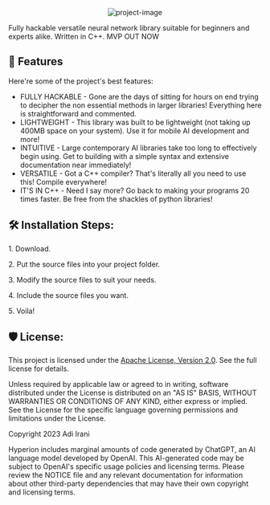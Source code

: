 <p align="center"><img src="https://socialify.git.ci/adiirani/Hyperion/image?description=1&amp;descriptionEditable=AI%20for%20programmers%2C%20by%20programmers.&amp;font=Source%20Code%20Pro&amp;forks=1&amp;issues=1&amp;logo=https%3A%2F%2Fi.ibb.co%2FxHBD6Mj%2FUntitled-design.gif&amp;name=1&amp;owner=1&amp;pattern=Formal%20Invitation&amp;pulls=1&amp;stargazers=1&amp;theme=Auto" alt="project-image"></p>

<p id="description">Fully hackable versatile neural network library suitable for beginners and experts alike. Written in C++. MVP OUT NOW</p>

  
  
<h2>🧐 Features</h2>

Here're some of the project's best features:

*   FULLY HACKABLE - Gone are the days of sitting for hours on end trying to decipher the non essential methods in larger libraries! Everything here is straightforward and commented.
*   LIGHTWEIGHT - This library was built to be lightweight (not taking up 400MB space on your system). Use it for mobile AI development and more!
*   INTUITIVE - Large contemporary AI libraries take too long to effectively begin using. Get to building with a simple syntax and extensive documentation near immediately!
*   VERSATILE - Got a C++ compiler? That's literally all you need to use this! Compile everywhere!
*   IT'S IN C++ - Need I say more? Go back to making your programs 20 times faster. Be free from the shackles of python libraries!

<h2>🛠️ Installation Steps:</h2>

<p>1. Download.</p>

<p>2. Put the source files into your project folder.</p>

<p>3. Modify the source files to suit your needs.</p>

<p>4. Include the source files you want.</p>

<p>5. Voila!</p>



<h2>🛡️ License:</h2>

This project is licensed under the [Apache License, Version 2.0](http://www.apache.org/licenses/LICENSE-2.0). See the full license for details.

Unless required by applicable law or agreed to in writing, software distributed under the License is distributed on an "AS IS" BASIS, WITHOUT WARRANTIES OR CONDITIONS OF ANY KIND, either express or implied. See the License for the specific language governing permissions and limitations under the License.

Copyright 2023 Adi Irani

Hyperion includes marginal amounts of code generated by ChatGPT, an AI language model developed by OpenAI. This AI-generated code may be subject to OpenAI's specific usage policies and licensing terms. Please review the NOTICE file and any relevant documentation for information about other third-party dependencies that may have their own copyright and licensing terms.
